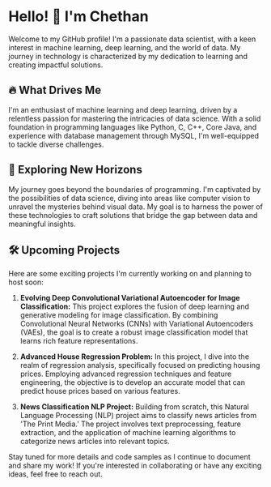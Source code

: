 
# Hello! 👋 I'm Chethan

Welcome to my GitHub profile! I'm a passionate data scientist, with a keen interest in machine learning, deep learning, and the world of data. My journey in technology is characterized by my dedication to learning and creating impactful solutions.

## 🔥 What Drives Me

I'm an enthusiast of machine learning and deep learning, driven by a relentless passion for mastering the intricacies of data science. With a solid foundation in programming languages like Python, C, C++, Core Java, and experience with database management through MySQL, I'm well-equipped to tackle diverse challenges.

## 🔬 Exploring New Horizons

My journey goes beyond the boundaries of programming. I'm captivated by the possibilities of data science, diving into areas like computer vision to unravel the mysteries behind visual data. My goal is to harness the power of these technologies to craft solutions that bridge the gap between data and meaningful insights.

## 🛠️ Upcoming Projects

Here are some exciting projects I'm currently working on and planning to host soon:

1. **Evolving Deep Convolutional Variational Autoencoder for Image Classification:**
   This project explores the fusion of deep learning and generative modeling for image classification. By combining Convolutional Neural Networks (CNNs) with Variational Autoencoders (VAEs), the goal is to create a robust image classification model that learns rich feature representations.

2. **Advanced House Regression Problem:**
   In this project, I dive into the realm of regression analysis, specifically focused on predicting housing prices. Employing advanced regression techniques and feature engineering, the objective is to develop an accurate model that can predict house prices based on various features.

3. **News Classification NLP Project:**
   Building from scratch, this Natural Language Processing (NLP) project aims to classify news articles from 'The Print Media.' The project involves text preprocessing, feature extraction, and the application of machine learning algorithms to categorize news articles into relevant topics.

Stay tuned for more details and code samples as I continue to document and share my work! If you're interested in collaborating or have any exciting ideas, feel free to reach out.




<!--
**chethanc1011/chethanc1011** is a ✨ _special_ ✨ repository because its `README.md` (this file) appears on your GitHub profile.

Here are some ideas to get you started:

- 🔭 I’m currently working on ...
- 🌱 I’m currently learning ...
- 👯 I’m looking to collaborate on ...
- 🤔 I’m looking for help with ...
- 💬 Ask me about ...
- 📫 How to reach me: ...
- 😄 Pronouns: ...
- ⚡ Fun fact: ...
-->
